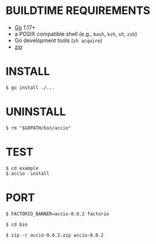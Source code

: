 # BUILDTIME REQUIREMENTS

* [Go](https://golang.org/) 1.17+
* a POSIX compatible shell (e.g., `bash`, `ksh`, `sh`, `zsh`)
* Go development tools (`sh acquire`)
* [zip](https://linux.die.net/man/1/zip)

# INSTALL

```console
$ go install ./...
```

# UNINSTALL

```console
$ rm "$GOPATH/bin/accio"
```

# TEST

```console
$ cd example
$ accio -install
```

# PORT

```console
$ FACTORIO_BANNER=accio-0.0.2 factorio

$ cd bin

$ zip -r accio-0.0.2.zip accio-0.0.2
```
